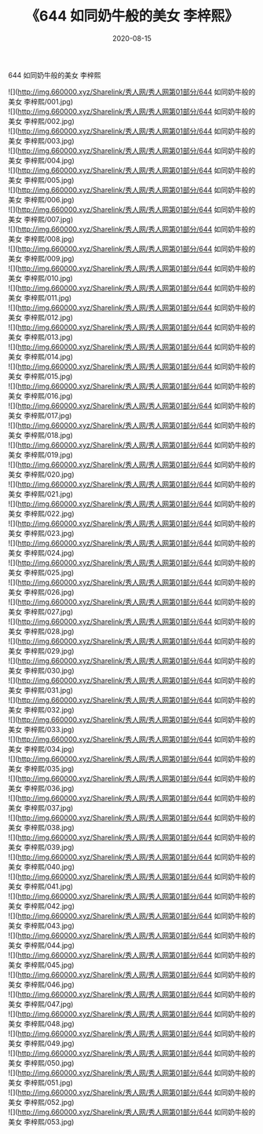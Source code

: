 ﻿---
layout: post
title:  《644 如同奶牛般的美女 李梓熙》
date:   2020-08-15
img: http://img.660000.xyz/Sharelink/秀人网/秀人网第01部分/644 如同奶牛般的美女 李梓熙/000.jpg
categories: [美女, 清纯, 唯美]
---

644 如同奶牛般的美女 李梓熙

  ![](http://img.660000.xyz/Sharelink/秀人网/秀人网第01部分/644 如同奶牛般的美女 李梓熙/001.jpg) <br> ![](http://img.660000.xyz/Sharelink/秀人网/秀人网第01部分/644 如同奶牛般的美女 李梓熙/002.jpg) <br> ![](http://img.660000.xyz/Sharelink/秀人网/秀人网第01部分/644 如同奶牛般的美女 李梓熙/003.jpg) <br> ![](http://img.660000.xyz/Sharelink/秀人网/秀人网第01部分/644 如同奶牛般的美女 李梓熙/004.jpg) <br> ![](http://img.660000.xyz/Sharelink/秀人网/秀人网第01部分/644 如同奶牛般的美女 李梓熙/005.jpg) <br> ![](http://img.660000.xyz/Sharelink/秀人网/秀人网第01部分/644 如同奶牛般的美女 李梓熙/006.jpg) <br> ![](http://img.660000.xyz/Sharelink/秀人网/秀人网第01部分/644 如同奶牛般的美女 李梓熙/007.jpg) <br> ![](http://img.660000.xyz/Sharelink/秀人网/秀人网第01部分/644 如同奶牛般的美女 李梓熙/008.jpg) <br> ![](http://img.660000.xyz/Sharelink/秀人网/秀人网第01部分/644 如同奶牛般的美女 李梓熙/009.jpg) <br> ![](http://img.660000.xyz/Sharelink/秀人网/秀人网第01部分/644 如同奶牛般的美女 李梓熙/010.jpg) <br> ![](http://img.660000.xyz/Sharelink/秀人网/秀人网第01部分/644 如同奶牛般的美女 李梓熙/011.jpg) <br> ![](http://img.660000.xyz/Sharelink/秀人网/秀人网第01部分/644 如同奶牛般的美女 李梓熙/012.jpg) <br> ![](http://img.660000.xyz/Sharelink/秀人网/秀人网第01部分/644 如同奶牛般的美女 李梓熙/013.jpg) <br> ![](http://img.660000.xyz/Sharelink/秀人网/秀人网第01部分/644 如同奶牛般的美女 李梓熙/014.jpg) <br> ![](http://img.660000.xyz/Sharelink/秀人网/秀人网第01部分/644 如同奶牛般的美女 李梓熙/015.jpg) <br> ![](http://img.660000.xyz/Sharelink/秀人网/秀人网第01部分/644 如同奶牛般的美女 李梓熙/016.jpg) <br> ![](http://img.660000.xyz/Sharelink/秀人网/秀人网第01部分/644 如同奶牛般的美女 李梓熙/017.jpg) <br> ![](http://img.660000.xyz/Sharelink/秀人网/秀人网第01部分/644 如同奶牛般的美女 李梓熙/018.jpg) <br> ![](http://img.660000.xyz/Sharelink/秀人网/秀人网第01部分/644 如同奶牛般的美女 李梓熙/019.jpg) <br> ![](http://img.660000.xyz/Sharelink/秀人网/秀人网第01部分/644 如同奶牛般的美女 李梓熙/020.jpg) <br> ![](http://img.660000.xyz/Sharelink/秀人网/秀人网第01部分/644 如同奶牛般的美女 李梓熙/021.jpg) <br> ![](http://img.660000.xyz/Sharelink/秀人网/秀人网第01部分/644 如同奶牛般的美女 李梓熙/022.jpg) <br> ![](http://img.660000.xyz/Sharelink/秀人网/秀人网第01部分/644 如同奶牛般的美女 李梓熙/023.jpg) <br> ![](http://img.660000.xyz/Sharelink/秀人网/秀人网第01部分/644 如同奶牛般的美女 李梓熙/024.jpg) <br> ![](http://img.660000.xyz/Sharelink/秀人网/秀人网第01部分/644 如同奶牛般的美女 李梓熙/025.jpg) <br> ![](http://img.660000.xyz/Sharelink/秀人网/秀人网第01部分/644 如同奶牛般的美女 李梓熙/026.jpg) <br> ![](http://img.660000.xyz/Sharelink/秀人网/秀人网第01部分/644 如同奶牛般的美女 李梓熙/027.jpg) <br> ![](http://img.660000.xyz/Sharelink/秀人网/秀人网第01部分/644 如同奶牛般的美女 李梓熙/028.jpg) <br> ![](http://img.660000.xyz/Sharelink/秀人网/秀人网第01部分/644 如同奶牛般的美女 李梓熙/029.jpg) <br> ![](http://img.660000.xyz/Sharelink/秀人网/秀人网第01部分/644 如同奶牛般的美女 李梓熙/030.jpg) <br> ![](http://img.660000.xyz/Sharelink/秀人网/秀人网第01部分/644 如同奶牛般的美女 李梓熙/031.jpg) <br> ![](http://img.660000.xyz/Sharelink/秀人网/秀人网第01部分/644 如同奶牛般的美女 李梓熙/032.jpg) <br> ![](http://img.660000.xyz/Sharelink/秀人网/秀人网第01部分/644 如同奶牛般的美女 李梓熙/033.jpg) <br> ![](http://img.660000.xyz/Sharelink/秀人网/秀人网第01部分/644 如同奶牛般的美女 李梓熙/034.jpg) <br> ![](http://img.660000.xyz/Sharelink/秀人网/秀人网第01部分/644 如同奶牛般的美女 李梓熙/035.jpg) <br> ![](http://img.660000.xyz/Sharelink/秀人网/秀人网第01部分/644 如同奶牛般的美女 李梓熙/036.jpg) <br> ![](http://img.660000.xyz/Sharelink/秀人网/秀人网第01部分/644 如同奶牛般的美女 李梓熙/037.jpg) <br> ![](http://img.660000.xyz/Sharelink/秀人网/秀人网第01部分/644 如同奶牛般的美女 李梓熙/038.jpg) <br> ![](http://img.660000.xyz/Sharelink/秀人网/秀人网第01部分/644 如同奶牛般的美女 李梓熙/039.jpg) <br> ![](http://img.660000.xyz/Sharelink/秀人网/秀人网第01部分/644 如同奶牛般的美女 李梓熙/040.jpg) <br> ![](http://img.660000.xyz/Sharelink/秀人网/秀人网第01部分/644 如同奶牛般的美女 李梓熙/041.jpg) <br> ![](http://img.660000.xyz/Sharelink/秀人网/秀人网第01部分/644 如同奶牛般的美女 李梓熙/042.jpg) <br> ![](http://img.660000.xyz/Sharelink/秀人网/秀人网第01部分/644 如同奶牛般的美女 李梓熙/043.jpg) <br> ![](http://img.660000.xyz/Sharelink/秀人网/秀人网第01部分/644 如同奶牛般的美女 李梓熙/044.jpg) <br> ![](http://img.660000.xyz/Sharelink/秀人网/秀人网第01部分/644 如同奶牛般的美女 李梓熙/045.jpg) <br> ![](http://img.660000.xyz/Sharelink/秀人网/秀人网第01部分/644 如同奶牛般的美女 李梓熙/046.jpg) <br> ![](http://img.660000.xyz/Sharelink/秀人网/秀人网第01部分/644 如同奶牛般的美女 李梓熙/047.jpg) <br> ![](http://img.660000.xyz/Sharelink/秀人网/秀人网第01部分/644 如同奶牛般的美女 李梓熙/048.jpg) <br> ![](http://img.660000.xyz/Sharelink/秀人网/秀人网第01部分/644 如同奶牛般的美女 李梓熙/049.jpg) <br> ![](http://img.660000.xyz/Sharelink/秀人网/秀人网第01部分/644 如同奶牛般的美女 李梓熙/050.jpg) <br> ![](http://img.660000.xyz/Sharelink/秀人网/秀人网第01部分/644 如同奶牛般的美女 李梓熙/051.jpg) <br> ![](http://img.660000.xyz/Sharelink/秀人网/秀人网第01部分/644 如同奶牛般的美女 李梓熙/052.jpg) <br> ![](http://img.660000.xyz/Sharelink/秀人网/秀人网第01部分/644 如同奶牛般的美女 李梓熙/053.jpg) <br>